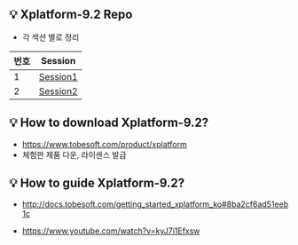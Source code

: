 ## 💡 Xplatform-9.2 Repo  
- 각 섹션 별로 정리  

| 번호  | Session                                                       | 
|-----|-----------------------------------------------------------------------------| 
| 1   | [Session1](https://github.com/injae97/Algorithm/tree/master/???)       |  
| 2   | [Session2](https://github.com/injae97/Algorithm/tree/master/???) |  


## 💡 How to download Xplatform-9.2? 
- https://www.tobesoft.com/product/xplatform
- 체험판 제품 다운, 라이센스 발급 

## 💡 How to guide Xplatform-9.2? 
- http://docs.tobesoft.com/getting_started_xplatform_ko#8ba2cf6ad51eeb1c
* https://www.youtube.com/watch?v=kyJ7i1Efxsw
